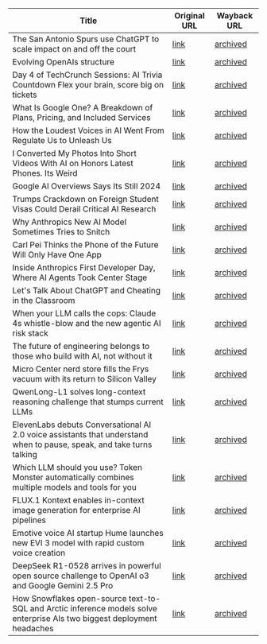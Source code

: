 
| Title             | Original URL     | Wayback URL      |
|-------------------|------------------|------------------|
| The San Antonio Spurs use ChatGPT to scale impact on and off the court | [link](https://openai.com/index/san-antonio-spurs) | [archived](http://web.archive.org/web/20250517090751/https://openai.com/index/san-antonio-spurs/) |
| Evolving OpenAIs structure | [link](https://openai.com/index/evolving-our-structure) | [archived](http://web.archive.org/web/20250516144350/https://openai.com/index/evolving-our-structure/) |
| Day 4 of TechCrunch Sessions: AI Trivia Countdown  Flex your brain, score big on tickets | [link](https://techcrunch.com/2025/06/01/day-4-of-techcrunch-sessions-ai-trivia-countdown-flex-your-brain-score-big-on-tickets/) | [archived](https://web.archive.org/web/20250601140949/https://techcrunch.com/2025/06/01/4-days-to-go-techcrunch-sessions-ai-is-almost-in-session/?sidebar=a) || How to Make AI Faster and SmarterWith a Little Help from Physics | [link](https://www.wired.com/story/improving-deep-learning-with-a-little-help-from-physics/) | [archived](https://web.archive.org/web/20250601145631/https://www.wired.com/story/improving-deep-learning-with-a-little-help-from-physics/) | Wayback Machine |
| What Is Google One? A Breakdown of Plans, Pricing, and Included Services | [link](https://www.wired.com/story/what-is-google-one/) | [archived](https://web.archive.org/web/20250601145700/https://www.wired.com/story/what-is-google-one/) | Wayback Machine |
| How the Loudest Voices in AI Went From Regulate Us to Unleash Us | [link](https://www.wired.com/story/plaintext-sam-altman-ai-regulation-trump/) | [archived](https://web.archive.org/web/20250601145729/https://www.wired.com/story/plaintext-sam-altman-ai-regulation-trump/) | Wayback Machine |
| I Converted My Photos Into Short Videos With AI on Honors Latest Phones. Its Weird | [link](https://www.wired.com/story/honor-400-pro-google-ai-image-to-video/) | [archived](https://web.archive.org/web/20250601145804/https://www.wired.com/story/honor-400-pro-google-ai-image-to-video/) | Wayback Machine |
| Google AI Overviews Says Its Still 2024 | [link](https://www.wired.com/story/google-ai-overviews-says-its-still-2024/) | [archived](https://web.archive.org/web/20250601145842/https://www.wired.com/story/google-ai-overviews-says-its-still-2024/) | Wayback Machine |
| Trumps Crackdown on Foreign Student Visas Could Derail Critical AI Research | [link](https://www.wired.com/story/trump-administration-foreign-student-visa-brain-drain/) | [archived](https://web.archive.org/web/20250601145915/https://www.wired.com/story/trump-administration-foreign-student-visa-brain-drain/) | Wayback Machine |
| Why Anthropics New AI Model Sometimes Tries to Snitch | [link](https://www.wired.com/story/anthropic-claude-snitch-emergent-behavior/) | [archived](https://web.archive.org/web/20250601145944/https://www.wired.com/story/anthropic-claude-snitch-emergent-behavior/) | Wayback Machine |
| Carl Pei Thinks the Phone of the Future Will Only Have One App | [link](https://www.wired.com/story/carl-pei-thinks-the-phone-of-the-future-will-only-have-one-app/) | [archived](https://web.archive.org/web/20250601150012/https://www.wired.com/story/carl-pei-thinks-the-phone-of-the-future-will-only-have-one-app/) | Wayback Machine |
| Inside Anthropics First Developer Day, Where AI Agents Took Center Stage | [link](https://www.wired.com/story/anthropic-first-developer-conference/) | [archived](https://web.archive.org/web/20250601150042/https://www.wired.com/story/anthropic-first-developer-conference/) | Wayback Machine |
| Let's Talk About ChatGPT and Cheating in the Classroom | [link](https://www.wired.com/story/uncanny-valley-podcast-chatgpt-cheating-in-the-classroom/) | [archived](https://web.archive.org/web/20250601150142/https://www.wired.com/story/uncanny-valley-podcast-chatgpt-cheating-in-the-classroom/) | Wayback Machine |
| When your LLM calls the cops: Claude 4s whistle-blow and the new agentic AI risk stack | [link](https://venturebeat.com/ai/when-your-llm-calls-the-cops-claude-4s-whistle-blow-and-the-new-agentic-ai-risk-stack/) | [archived](https://web.archive.org/web/20250601150221/https://venturebeat.com/ai/when-your-llm-calls-the-cops-claude-4s-whistle-blow-and-the-new-agentic-ai-risk-stack/) | Wayback Machine |
| The future of engineering belongs to those who build with AI, not without it | [link](https://venturebeat.com/ai/the-future-of-engineering-belongs-to-those-who-build-with-ai-not-without-it/) | [archived](https://web.archive.org/web/20250601150248/https://venturebeat.com/ai/the-future-of-engineering-belongs-to-those-who-build-with-ai-not-without-it/) | Wayback Machine |
| Micro Center nerd store fills the Frys vacuum with its return to Silicon Valley | [link](https://venturebeat.com/games/micro-center-nerd-store-fills-the-frys-vacuum-with-its-return-to-silicon-valley/) | [archived](https://web.archive.org/web/20250601150324/https://venturebeat.com/games/micro-center-nerd-store-fills-the-frys-vacuum-with-its-return-to-silicon-valley/) | Wayback Machine |
| QwenLong-L1 solves long-context reasoning challenge that stumps current LLMs | [link](https://venturebeat.com/ai/qwenlong-l1-solves-long-context-reasoning-challenge-that-stumps-current-llms/) | [archived](https://web.archive.org/web/20250601150354/https://venturebeat.com/ai/qwenlong-l1-solves-long-context-reasoning-challenge-that-stumps-current-llms/) | Wayback Machine |
| ElevenLabs debuts Conversational AI 2.0 voice assistants that understand when to pause, speak, and take turns talking | [link](https://venturebeat.com/ai/elevenlabs-debuts-conversational-ai-2-0-voice-assistants-that-understand-when-to-pause-speak-and-take-turns-talking/) | [archived](https://web.archive.org/web/20250601150434/https://venturebeat.com/ai/elevenlabs-debuts-conversational-ai-2-0-voice-assistants-that-understand-when-to-pause-speak-and-take-turns-talking/) | Wayback Machine |
| Which LLM should you use? Token Monster automatically combines multiple models and tools for you | [link](https://venturebeat.com/ai/which-llm-should-you-use-token-monster-automatically-combines-multiple-models-and-tools-for-you/) | [archived](https://web.archive.org/web/20250601150503/https://venturebeat.com/ai/which-llm-should-you-use-token-monster-automatically-combines-multiple-models-and-tools-for-you/) | Wayback Machine |
| FLUX.1 Kontext enables in-context image generation for enterprise AI pipelines | [link](https://venturebeat.com/ai/flux-1-kontext-enables-in-context-image-generation-for-enterprise-ai-pipelines/) | [archived](https://web.archive.org/web/20250601150531/https://venturebeat.com/ai/flux-1-kontext-enables-in-context-image-generation-for-enterprise-ai-pipelines/) | Wayback Machine |
| Emotive voice AI startup Hume launches new EVI 3 model with rapid custom voice creation | [link](https://venturebeat.com/ai/emotive-voice-ai-startup-hume-launches-new-evi-3-model-with-rapid-custom-voice-creation/) | [archived](https://web.archive.org/web/20250601150559/https://venturebeat.com/ai/emotive-voice-ai-startup-hume-launches-new-evi-3-model-with-rapid-custom-voice-creation/) | Wayback Machine |
| DeepSeek R1-0528 arrives in powerful open source challenge to OpenAI o3 and Google Gemini 2.5 Pro | [link](https://venturebeat.com/ai/deepseek-r1-0528-arrives-in-powerful-open-source-challenge-to-openai-o3-and-google-gemini-2-5-pro/) | [archived](https://web.archive.org/web/20250601150631/https://venturebeat.com/ai/deepseek-r1-0528-arrives-in-powerful-open-source-challenge-to-openai-o3-and-google-gemini-2-5-pro/) | Wayback Machine |
| How Snowflakes open-source text-to-SQL and Arctic inference models solve enterprise AIs two biggest deployment headaches | [link](https://venturebeat.com/ai/how-snowflakes-open-source-text-to-sql-and-arctic-inference-models-solve-enterprise-ais-two-biggest-deployment-headaches/) | [archived](https://web.archive.org/web/20250601150715/https://venturebeat.com/ai/how-snowflakes-open-source-text-to-sql-and-arctic-inference-models-solve-enterprise-ais-two-biggest-deployment-headaches/) | Wayback Machine |

